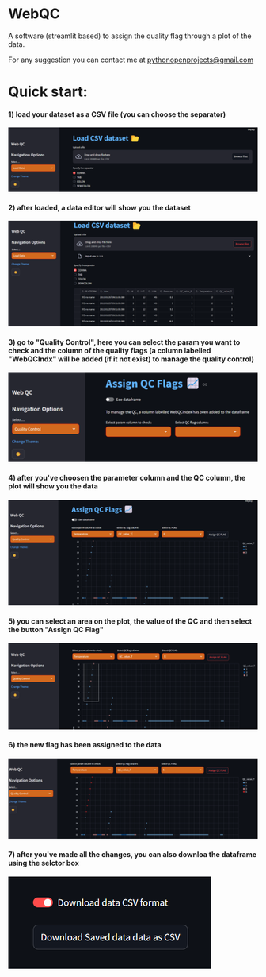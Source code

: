 # WebQC

A software (streamlit based) to assign the quality flag through a plot of the data.

For any suggestion you can contact me at pythonopenprojects@gmail.com



# Quick start:

#### 1) load your dataset as a CSV file (you can choose the separator)

![logo](https://github.com/PythonOpenProjects/WebQC/blob/main/images/step1.png)

#### 2) after loaded, a data editor will show you the dataset

![logo](https://github.com/PythonOpenProjects/WebQC/blob/main/images/step2.png)

#### 3) go to "Quality Control", here you can select the param you want to check and the column of the quality flags (a column labelled "WebQCIndx" will be added (if it not exist) to manage the quality control)

![logo](https://github.com/PythonOpenProjects/WebQC/blob/main/images/step3.png)

#### 4) after you've choosen the parameter column and the QC column, the plot will show you the data

![logo](https://github.com/PythonOpenProjects/WebQC/blob/main/images/step4.png)

#### 5) you can select an area on the plot, the value of the QC and then select the button "Assign QC Flag"

![logo](https://github.com/PythonOpenProjects/WebQC/blob/main/images/step5.png)

#### 6) the new flag has been assigned to the data 

![logo](https://github.com/PythonOpenProjects/WebQC/blob/main/images/step6.png)

#### 7) after you've made all the changes, you can also downloa the dataframe using the selctor box

![logo](https://github.com/PythonOpenProjects/WebQC/blob/main/images/step7.png)
